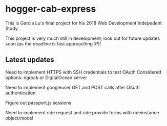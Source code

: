 # hogger-cab-express

This is Garcia Lu's final project for his 2018 Web Development Indepedent Study.

This project is very much still in development; look out for future updates soon (as the deadline is fast approaching :P)!

## Latest updates

Need to implement HTTPS with SSH credentials to test OAuth
Considered options: ngrock or DigitalOcean server

Need to implement googleuser GET and POST calls after OAuth authentication

Figure out passport.js sessions

Need to implement ride request and ride provide forms with rideinstance object/model
